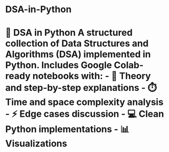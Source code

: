 # DSA-in-Python
# 🐍 DSA in Python    A structured collection of **Data Structures and Algorithms (DSA)** implemented in Python.   Includes **Google Colab-ready notebooks** with:   - 📘 Theory and step-by-step explanations   - ⏱️ Time and space complexity analysis   - ⚡ Edge cases discussion   - 💻 Clean Python implementations   - 📊 Visualizations  
